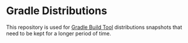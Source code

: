 # Gradle Distributions

This repository is used for [Gradle Build Tool](https://github.com/gradle/gradle) distributions snapshots that need to be kept for a longer period of time.
